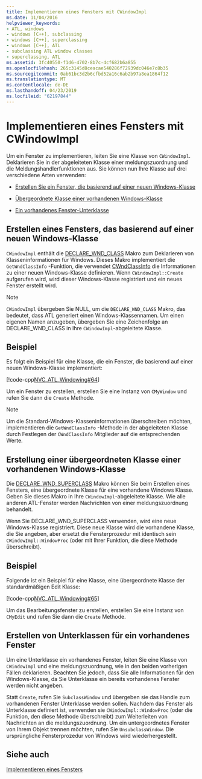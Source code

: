 ```yaml
---
title: Implementieren eines Fensters mit CWindowImpl
ms.date: 11/04/2016
helpviewer_keywords:
- ATL, windows
- windows [C++], subclassing
- windows [C++], superclassing
- windows [C++], ATL
- subclassing ATL window classes
- superclassing, ATL
ms.assetid: 3fc40550-f1d6-4702-8b7c-4cf682b6a855
ms.openlocfilehash: 265c3145d8ceacae540286f72939dc046e7c8b35
ms.sourcegitcommit: 0ab61bc3d2b6cfbd52a16c6ab2b97a8ea1864f12
ms.translationtype: MT
ms.contentlocale: de-DE
ms.lasthandoff: 04/23/2019
ms.locfileid: "62197844"
---
```

# <a name="implementing-a-window-with-cwindowimpl"></a>Implementieren eines Fensters mit CWindowImpl

Um ein Fenster zu implementieren, leiten Sie eine Klasse von `CWindowImpl`. Deklarieren Sie in der abgeleiteten Klasse einer meldungszuordnung und die Meldungshandlerfunktionen aus. Sie können nun Ihre Klasse auf drei verschiedene Arten verwenden:

- [Erstellen Sie ein Fenster, die basierend auf einer neuen Windows-Klasse](#_atl_creating_a_window_based_on_a_new_windows_class)

- [Übergeordnete Klasse einer vorhandenen Windows-Klasse](#_atl_superclassing_an_existing_windows_class)

- [Ein vorhandenes Fenster-Unterklasse](#_atl_subclassing_an_existing_window)

##  <a name="_atl_creating_a_window_based_on_a_new_windows_class"></a> Erstellen eines Fensters, das basierend auf einer neuen Windows-Klasse

`CWindowImpl` enthält die [DECLARE_WND_CLASS](reference/window-class-macros.md#declare_wnd_class) Makro zum Deklarieren von Klasseninformationen für Windows. Dieses Makro implementiert die `GetWndClassInfo` -Funktion, die verwendet [CWndClassInfo](../atl/reference/cwndclassinfo-class.md) die Informationen zu einer neuen Windows-Klasse definieren. Wenn `CWindowImpl::Create` aufgerufen wird, wird dieser Windows-Klasse registriert und ein neues Fenster erstellt wird.

> [!NOTE]
>  `CWindowImpl` übergeben Sie NULL, um die `DECLARE_WND_CLASS` Makro, das bedeutet, dass ATL generiert einen Windows-Klassennamen. Um einen eigenen Namen anzugeben, übergeben Sie eine Zeichenfolge an DECLARE_WND_CLASS in Ihre `CWindowImpl`-abgeleitete Klasse.

## <a name="example"></a>Beispiel

Es folgt ein Beispiel für eine Klasse, die ein Fenster, die basierend auf einer neuen Windows-Klasse implementiert:

[!code-cpp[NVC_ATL_Windowing#64](../atl/codesnippet/cpp/implementing-a-window-with-cwindowimpl_1.h)]

Um ein Fenster zu erstellen, erstellen Sie eine Instanz von `CMyWindow` und rufen Sie dann die `Create` Methode.

> [!NOTE]
>  Um die Standard-Windows-Klasseninformationen überschreiben möchten, implementieren die `GetWndClassInfo` -Methode in der abgeleiteten Klasse durch Festlegen der `CWndClassInfo` Mitglieder auf die entsprechenden Werte.

##  <a name="_atl_superclassing_an_existing_windows_class"></a> Erstellung einer übergeordneten Klasse einer vorhandenen Windows-Klasse

Die [DECLARE_WND_SUPERCLASS](reference/window-class-macros.md#declare_wnd_superclass) Makro können Sie beim Erstellen eines Fensters, eine übergeordnete Klasse für eine vorhandene Windows Klasse. Geben Sie dieses Makro in Ihre `CWindowImpl`-abgeleitete Klasse. Wie alle anderen ATL-Fenster werden Nachrichten von einer meldungszuordnung behandelt.

Wenn Sie DECLARE_WND_SUPERCLASS verwenden, wird eine neue Windows-Klasse registriert. Diese neue Klasse wird die vorhandene Klasse, die Sie angeben, aber ersetzt die Fensterprozedur mit identisch sein `CWindowImpl::WindowProc` (oder mit Ihrer Funktion, die diese Methode überschreibt).

## <a name="example"></a>Beispiel

Folgende ist ein Beispiel für eine Klasse, eine übergeordnete Klasse der standardmäßigen Edit Klasse:

[!code-cpp[NVC_ATL_Windowing#65](../atl/codesnippet/cpp/implementing-a-window-with-cwindowimpl_2.h)]

Um das Bearbeitungsfenster zu erstellen, erstellen Sie eine Instanz von `CMyEdit` und rufen Sie dann die `Create` Methode.

##  <a name="_atl_subclassing_an_existing_window"></a> Erstellen von Unterklassen für ein vorhandenes Fenster

Um eine Unterklasse ein vorhandenes Fenster, leiten Sie eine Klasse von `CWindowImpl` und eine meldungszuordnung, wie in den beiden vorherigen Fällen deklarieren. Beachten Sie jedoch, dass Sie alle Informationen für den Windows-Klasse, da Sie Unterklasse ein bereits vorhandenes Fenster werden nicht angeben.

Statt `Create`, rufen Sie `SubclassWindow` und übergeben sie das Handle zum vorhandenen Fenster Unterklasse werden sollen. Nachdem das Fenster als Unterklasse definiert ist, verwenden sie `CWindowImpl::WindowProc` (oder die Funktion, den diese Methode überschreibt) zum Weiterleiten von Nachrichten an die meldungszuordnung. Um ein untergeordnetes Fenster von Ihrem Objekt trennen möchten, rufen Sie `UnsubclassWindow`. Die ursprüngliche Fensterprozedur von Windows wird wiederhergestellt.

## <a name="see-also"></a>Siehe auch

[Implementieren eines Fensters](../atl/implementing-a-window.md)
